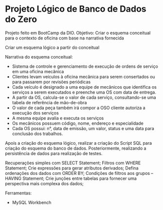 # Projeto Lógico de Banco de Dados do Zero
Projeto feito em BootCamp da DIO.
Objetivo:
Criar o esquema conceitual para o contexto de oficina com base na narrativa fornecida

Criar um esquema lógico a partir do conceitual

Narrativa do esquema conceitual:
- Sistema de controle e gerenciamento de execução de ordens de serviço em uma oficina mecânica
- Clientes levam veículos à oficina mecânica para serem consertados ou para passarem por revisões  periódicas
- Cada veículo é designado a uma equipe de mecânicos que identifica os serviços a serem executados e preenche uma OS com data de entrega.
- A partir da OS, calcula-se o valor de cada serviço, consultando-se uma tabela de referência de mão-de-obra
- O valor de cada peça também irá compor a OSO cliente autoriza a execução dos serviços
- A mesma equipe avalia e executa os serviços
- Os mecânicos possuem código, nome, endereço e especialidade
- Cada OS possui: n°, data de emissão, um valor, status e uma data para conclusão dos trabalhos.

Apoís a criação do esquema lógico, realizar a criação do Script SQL para criação do esquema do banco de dados. Posteriormente, realizando a persistência de dados para realização de testes.

Recuperações simples com SELECT Statement;
Filtros com WHERE Statement;
Crie expressões para gerar atributos derivados;
Defina ordenações dos dados com ORDER BY;
Condições de filtros aos grupos – HAVING Statement;
Crie junções entre tabelas para fornecer uma perspectiva mais complexa dos dados;
 
Ferramentas:
- MySQL Workbench
